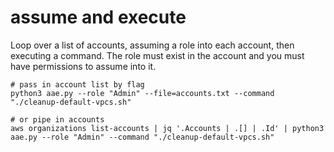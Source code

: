 # assume and execute

Loop over a list of accounts, assuming a role into each account, then executing a command. The role must exist in the account and you must have permissions to assume into it.

```
# pass in account list by flag
python3 aae.py --role "Admin" --file=accounts.txt --command "./cleanup-default-vpcs.sh"

# or pipe in accounts
aws organizations list-accounts | jq '.Accounts | .[] | .Id' | python3 aae.py --role "Admin" --command "./cleanup-default-vpcs.sh"
```
